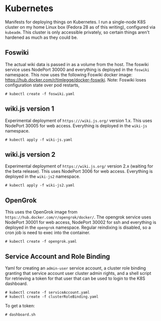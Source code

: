 # Kubernetes
Manifests for deploying things on Kubernetes.  I run a single-node K8S cluster on my home Linux box (Fedora 28 as of this writing), configured via `kubeadm`.  This cluster is only accessible privately, so certain things aren't hardened as much as they could be.

## Foswiki
The actual wiki data is passed in as a volume from the host.  The foswiki service uses NodePort 30000 and everything is deployed in the `foswiki` namespace.  This now uses the following Foswiki docker image: https://hub.docker.com/r/timlegge/docker-foswiki.  Note: Foswiki loses configuration state over pod restarts, 


```
# kubectl create -f foswiki.yaml
```

## wiki.js version 1
Experimental deployment of `https:///wiki.js.org/` version 1.x.  This uses NodePort 30005 for web access.  Everything is deployed in the `wiki-js` namespace.  

```
# kubectl apply -f wiki-js.yaml
```

## wiki.js version 2
Experimental deployment of `https://wiki.js.org/` version 2.x (waiting for the beta release).  This uses NodePort 3006 for web access.  Everything is deployed in the `wiki-js2` namespace.

```
# kubectl apply -f wiki-js2.yaml
```


## OpenGrok
This uses the OpenGrok image from `https://hub.docker.com/r/opengrok/docker/`.  The opengrok service uses NodePort 30001 for web access, NodePort 30002 for ssh and everything is deployed in the `opengrok` namespace.  Regular reindixing is disabled, so a cron job is need to exec into the container.

```
# kubectl create -f opengrok.yaml
```

## Service Account and Role Binding
Yaml for creating an `admin-user` service account, a cluster role binding granting that service account user cluster admin rights, and a shell script for retrieving a token for that user that can be used to login to the K8S dashboard.

```
# kubectl create -f serviceAccount.yaml
# kubectl create -f clusterRoleBinding.yaml
```
To get a token:
```
# dashboard.sh
```
